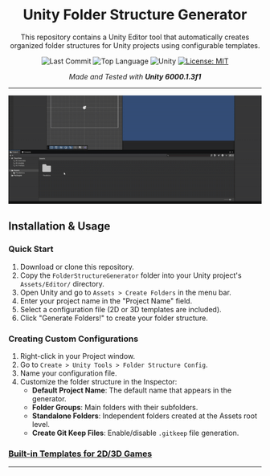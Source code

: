 <div align="center">

# Unity Folder Structure Generator

This repository contains a Unity Editor tool that automatically creates organized folder structures for Unity projects using configurable templates.

![Last Commit](https://img.shields.io/github/last-commit/emirbesir/unity-folder-generator?style=flat&logo=git&logoColor=white&color=0080ff)
![Top Language](https://img.shields.io/github/languages/top/emirbesir/unity-folder-generator?style=flat&color=0080ff)
![Unity](https://img.shields.io/badge/Unity-FFFFFF.svg?style=flat&logo=Unity&logoColor=black)
[![License: MIT](https://img.shields.io/badge/License-MIT-yellow.svg)](https://opensource.org/licenses/MIT)

_Made and Tested with **Unity 6000.1.3f1**_

---

![Usage](docs/img/usage.gif)

</div>

## Installation & Usage

### Quick Start

1.  Download or clone this repository.
2.  Copy the `FolderStructureGenerator` folder into your Unity project's `Assets/Editor/` directory.
3.  Open Unity and go to `Assets > Create Folders` in the menu bar.
4.  Enter your project name in the "Project Name" field.
5.  Select a configuration file (2D or 3D templates are included).
6.  Click "Generate Folders!" to create your folder structure.

### Creating Custom Configurations

1.  Right-click in your Project window.
2.  Go to `Create > Unity Tools > Folder Structure Config`.
3.  Name your configuration file.
4.  Customize the folder structure in the Inspector:
    - **Default Project Name**: The default name that appears in the generator.
    - **Folder Groups**: Main folders with their subfolders.
    - **Standalone Folders**: Independent folders created at the Assets root level.
    - **Create Git Keep Files**: Enable/disable `.gitkeep` file generation.

### [Built-in Templates for 2D/3D Games](docs/TEMPLATES.md)

---